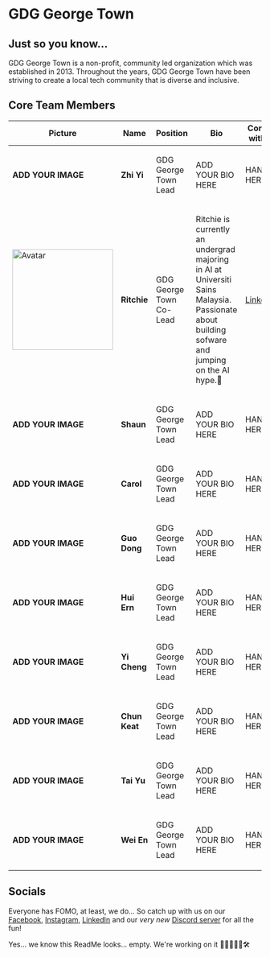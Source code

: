 # GDG George Town

## Just so you know...
GDG George Town is a non-profit, community led organization which was established in 2013. Throughout the years, GDG George Town have been striving to create a local tech community that is diverse and inclusive.

## Core Team Members
| Picture | Name | Position | Bio | Connect with me |
|---------|------|----------|-----|-----------------|
| **ADD YOUR IMAGE** | <p><b>Zhi Yi</b></p> | <p>GDG George Town Lead</p> | ADD YOUR BIO HERE | HANDLES HERE |
| <img src="./profile picture/Ritchie.jpg" alt="Avatar" width="200" display="inline"> | <p><b>Ritchie</b></p> | <p>GDG George Town Co-Lead</p> | <p>Ritchie is currently an undergrad majoring in AI at Universiti Sains Malaysia. Passionate about building sofware and jumping on the AI hype.🤖</p> | [LinkedIn](https://www.linkedin.com/in/ritchie-p-892b31115/) |
| **ADD YOUR IMAGE** | <p><b>Shaun</b></p> | <p>GDG George Town Lead</p> | ADD YOUR BIO HERE | HANDLES HERE |
| **ADD YOUR IMAGE** | <p><b>Carol</b></p> | <p>GDG George Town Lead</p> | ADD YOUR BIO HERE | HANDLES HERE |
| **ADD YOUR IMAGE** | <p><b>Guo Dong</b></p> | <p>GDG George Town Lead</p> | ADD YOUR BIO HERE | HANDLES HERE |
| **ADD YOUR IMAGE** | <p><b>Hui Ern</b></p> | <p>GDG George Town Lead</p> | ADD YOUR BIO HERE | HANDLES HERE |
| **ADD YOUR IMAGE** | <p><b>Yi Cheng</b></p> | <p>GDG George Town Lead</p> | ADD YOUR BIO HERE | HANDLES HERE |
| **ADD YOUR IMAGE** | <p><b>Chun Keat</b></p> | <p>GDG George Town Lead</p> | ADD YOUR BIO HERE | HANDLES HERE |
| **ADD YOUR IMAGE** | <p><b>Tai Yu</b></p> | <p>GDG George Town Lead</p> | ADD YOUR BIO HERE | HANDLES HERE |
| **ADD YOUR IMAGE** | <p><b>Wei En</b></p> | <p>GDG George Town Lead</p> | ADD YOUR BIO HERE | HANDLES HERE |

## Socials
Everyone has FOMO, at least, we do... So catch up with us on our [Facebook](https://www.facebook.com/gdggeorgetown), [Instagram](https://www.instagram.com/gdggeorgetown/), [LinkedIn](https://www.linkedin.com/company/gdg-george-town/?viewAsMember=true) and our *very new* [Discord server](https://discord.gg/BJ5b6kwejr) for all the fun!

Yes... we know this ReadMe looks... empty. We're working on it 👷‍♂️👷👩‍💻🛠️